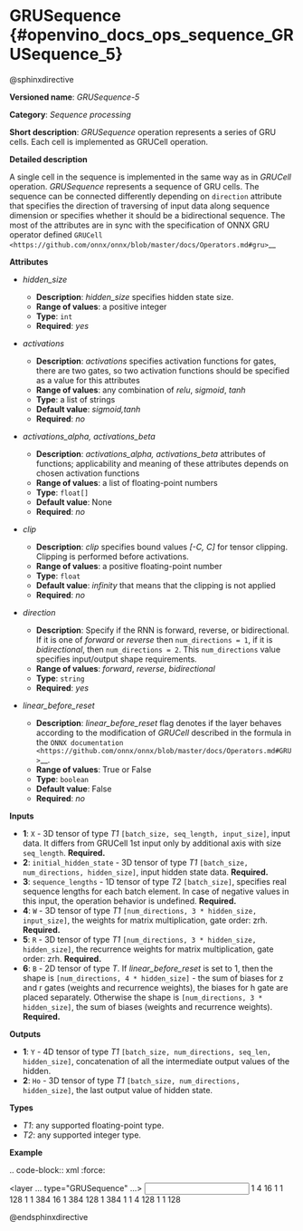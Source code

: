 # GRUSequence  {#openvino_docs_ops_sequence_GRUSequence_5}

@sphinxdirective

**Versioned name**: *GRUSequence-5*

**Category**: *Sequence processing*

**Short description**: *GRUSequence* operation represents a series of GRU cells. Each cell is implemented as GRUCell operation.

**Detailed description**

A single cell in the sequence is implemented in the same way as in *GRUCell* operation. *GRUSequence* 
represents a sequence of GRU cells. The sequence can be connected differently depending on 
``direction`` attribute that specifies the direction of traversing of input data along sequence 
dimension or specifies whether it should be a bidirectional sequence. The most of the attributes 
are in sync with the specification of ONNX GRU operator defined 
`GRUCell <https://github.com/onnx/onnx/blob/master/docs/Operators.md#gru>`__


**Attributes**

* *hidden_size*

  * **Description**: *hidden_size* specifies hidden state size.
  * **Range of values**: a positive integer
  * **Type**: `int`
  * **Required**: *yes*

* *activations*

  * **Description**: *activations* specifies activation functions for gates, there are two gates, 
    so two activation functions should be specified as a value for this attributes
  * **Range of values**: any combination of *relu*, *sigmoid*, *tanh*
  * **Type**: a list of strings
  * **Default value**: *sigmoid,tanh*
  * **Required**: *no*

* *activations_alpha, activations_beta*

  * **Description**: *activations_alpha, activations_beta* attributes of functions; 
    applicability and meaning of these attributes depends on chosen activation functions
  * **Range of values**: a list of floating-point numbers
  * **Type**: ``float[]``
  * **Default value**: None
  * **Required**: *no*

* *clip*

  * **Description**: *clip* specifies bound values *[-C, C]* for tensor clipping. Clipping is performed before activations.
  * **Range of values**: a positive floating-point number
  * **Type**: `float`
  * **Default value**: *infinity* that means that the clipping is not applied
  * **Required**: *no*

* *direction*

  * **Description**: Specify if the RNN is forward, reverse, or bidirectional. If it is one of *forward* or *reverse* 
    then ``num_directions = 1``, if it is *bidirectional*, then ``num_directions = 2``. This ``num_directions`` 
    value specifies input/output shape requirements.
  * **Range of values**: *forward*, *reverse*, *bidirectional*
  * **Type**: ``string``
  * **Required**: *yes*

* *linear_before_reset*

  * **Description**: *linear_before_reset* flag denotes if the layer behaves according to the modification 
    of *GRUCell* described in the formula in the `ONNX documentation <https://github.com/onnx/onnx/blob/master/docs/Operators.md#GRU>`__.
  * **Range of values**: True or False
  * **Type**: ``boolean``
  * **Default value**: False
  * **Required**: *no*

**Inputs**

* **1**: ``X`` - 3D tensor of type *T1* ``[batch_size, seq_length, input_size]``, input data. 
  It differs from GRUCell 1st input only by additional axis with size ``seq_length``. **Required.**
* **2**: ``initial_hidden_state`` - 3D tensor of type *T1* ``[batch_size, num_directions, hidden_size]``, 
  input hidden state data. **Required.**
* **3**: ``sequence_lengths`` - 1D tensor of type *T2* ``[batch_size]``, specifies real sequence lengths 
  for each batch element. In case of negative values in this input, the operation behavior is undefined. **Required.**
* **4**: ``W`` - 3D tensor of type *T1* ``[num_directions, 3 * hidden_size, input_size]``, 
  the weights for matrix multiplication, gate order: zrh. **Required.**
* **5**: ``R`` - 3D tensor of type *T1* ``[num_directions, 3 * hidden_size, hidden_size]``, 
  the recurrence weights for matrix multiplication, gate order: zrh. **Required.**
* **6**: ``B`` - 2D tensor of type *T*. If *linear_before_reset* is set to 1, then the shape 
  is ``[num_directions, 4 * hidden_size]`` - the sum of biases for z and r gates (weights and recurrence weights), 
  the biases for h gate are placed separately. Otherwise the shape is ``[num_directions, 3 * hidden_size]``, 
  the sum of biases (weights and recurrence weights). **Required.**

**Outputs**

* **1**: ``Y`` - 4D tensor of type *T1* ``[batch_size, num_directions, seq_len, hidden_size]``, concatenation of all the intermediate output values of the hidden.
* **2**: ``Ho`` - 3D tensor of type *T1* ``[batch_size, num_directions, hidden_size]``, the last output value of hidden state.

**Types**

* *T1*: any supported floating-point type.
* *T2*: any supported integer type.

**Example**

.. code-block:: xml
   :force:

   <layer ... type="GRUSequence" ...>
       <data hidden_size="128"/>
       <input>
           <port id="0">
               <dim>1</dim>
               <dim>4</dim>
               <dim>16</dim>
           </port>
           <port id="1">
               <dim>1</dim>
               <dim>1</dim>
               <dim>128</dim>
           </port>
           <port id="2">
               <dim>1</dim>
           </port>
            <port id="3">
               <dim>1</dim>
               <dim>384</dim>
               <dim>16</dim>
           </port>
            <port id="4">
               <dim>1</dim>
               <dim>384</dim>
               <dim>128</dim>
           </port>
            <port id="5">
               <dim>1</dim>
               <dim>384</dim>
           </port>
       </input>
       <output>
           <port id="6">
               <dim>1</dim>
               <dim>1</dim>
               <dim>4</dim>
               <dim>128</dim>
           </port>
           <port id="7">
               <dim>1</dim>
               <dim>1</dim>
               <dim>128</dim>
           </port>
       </output>
   </layer>


@endsphinxdirective

